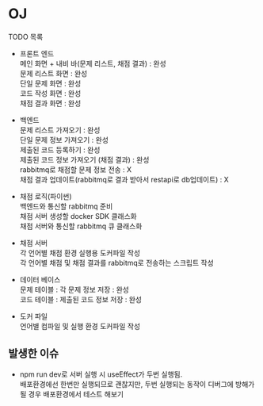 # OJ

TODO 목록

- 프론트 엔드  
메인 화면 + 내비 바(문제 리스트, 채점 결과) : 완성  
문제 리스트 화면 : 완성  
단일 문제 화면 : 완성  
코드 작성 화면 : 완성  
채점 결과 화면 : 완성  

- 백엔드  
문제 리스트 가져오기 : 완성  
단일 문제 정보 가져오기 : 완성  
제출된 코드 등록하기 : 완성  
제출된 코드 정보 가져오기 (채점 결과) : 완성  
rabbitmq로 채점할 문제 정보 전송 : X  
채점 결과 업데이트(rabbitmq로 결과 받아서 restapi로 db업데이트) : X  

- 채점 로직(파이썬)  
백엔드와 통신할 rabbitmq 준비   
채점 서버 생성할 docker SDK 클래스화  
채점 서버와 통신할 rabbitmq 큐 클래스화  

- 채점 서버  
각 언어별 채점 환경 실행용 도커파일 작성  
각 언어별 채점 및 채점 결과를 rabbitmq로 전송하는 스크립트 작성  

- 데이터 베이스  
문제 테이블 : 각 문제 정보 저장 : 완성  
코드 테이블 : 제출된 코드 정보 저장 : 완성  

- 도커 파일  
언어별 컴파일 및 실행 환경 도커파일 작성  


## 발생한 이슈
- npm run dev로 서버 실행 시 useEffect가 두번 실행됨.  
배포환경에선 한번만 실행되므로 괜찮지만, 두번 실행되는 동작이 디버그에 방해가 될 경우 배포환경에서 테스트 해보기
